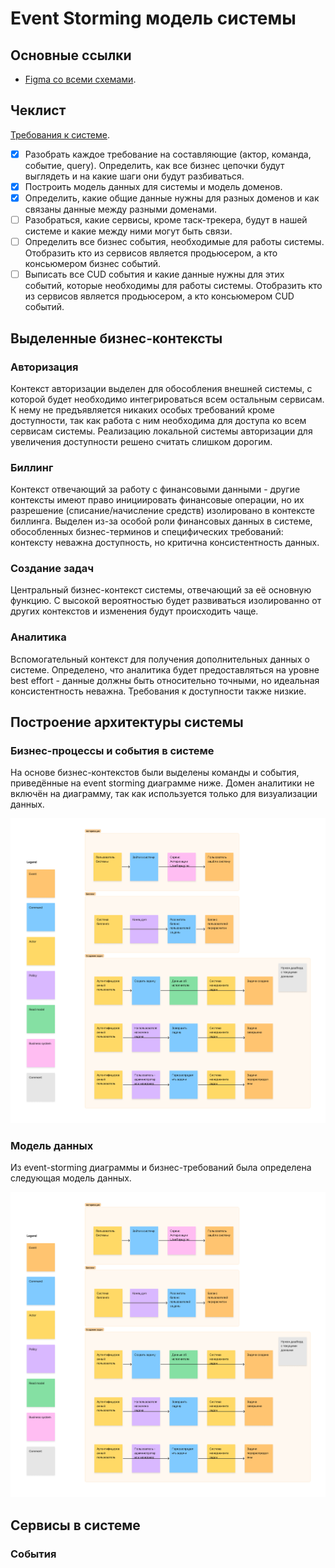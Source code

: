 # Event Storming модель системы

## Основные ссылки

* [Figma со всеми схемами](https://www.figma.com/file/iyS53SFu1kTM66hNlWnh5g/week-1?type=whiteboard&node-id=0%3A1&t=895KrVNeUdW1K3GW-1).

## Чеклист

[Требования к системе](requirements.md).

- [x] Разобрать каждое требование на составляющие (актор, команда, событие, query). Определить, как все бизнес цепочки будут выглядеть и на какие шаги они будут разбиваться.
- [x] Построить модель данных для системы и модель доменов.
- [x] Определить, какие общие данные нужны для разных доменов и как связаны данные между разными доменами.
- [ ] Разобраться, какие сервисы, кроме таск-трекера, будут в нашей системе и какие между ними могут быть связи.
- [ ] Определить все бизнес события, необходимые для работы системы. Отобразить кто из сервисов является продьюсером, а кто консьюмером бизнес событий.
- [ ] Выписать все CUD события и какие данные нужны для этих событий, которые необходимы для работы системы. Отобразить кто из сервисов является продьюсером, а кто консьюмером CUD событий.

## Выделенные бизнес-контексты

### Авторизация

Контекст авторизации выделен для обособления внешней системы, с которой будет необходимо интегрироваться всем остальным сервисам.
К нему не предъявляется никаких особых требований кроме доступности, так как работа с ним необходима для доступа ко всем сервисам системы.
Реализацию локальной системы авторизации для увеличения доступности решено считать слишком дорогим.

### Биллинг

Контекст отвечающий за работу с финансовыми данными - другие контексты имеют право инициировать финансовые операции, но их разрешение (списание/начисление средств)
изолировано в контексте биллинга. Выделен из-за особой роли финансовых данных в системе, обособленных бизнес-терминов и специфических требований: контексту неважна доступность, но критична 
консистентность данных.

### Создание задач

Центральный бизнес-контекст системы, отвечающий за её основную функцию. С высокой вероятностью будет развиваться изолированно от других контекстов и изменения будут происходить чаще.

### Аналитика

Вспомогательный контекст для получения дополнительных данных о системе. Определено, что аналитика будет предоставляться на уровне best effort - данные должны быть относительно точными, но
идеальная консистентность неважна. Требования к доступности также низкие.

## Построение архитектуры системы 

### Бизнес-процессы и события в системе

На основе бизнес-контекстов были выделены команды и события, приведённые на event storming диаграмме ниже. 
Домен аналитики не включён на диаграмму, так как используется только для визуализации данных.

![event storming](images/event_storming.png)

### Модель данных

Из event-storming диаграммы и бизнес-требований была определена следующая модель данных.

![data model](images/data_model.png)

## Сервисы в системе

### События
